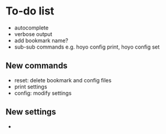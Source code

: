 # To-do list

- autocomplete
- verbose output
- add bookmark name?
- sub-sub commands e.g. hoyo config print, hoyo config set

## New commands

- reset: delete bookmark and config files
- print settings
- config: modify settings

## New settings

-
